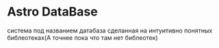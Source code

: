 # Astro DataBase
система под названием датабаза сделанная на интуитивно понятных библеотеках(А точнее пока что там нет библеотек)
